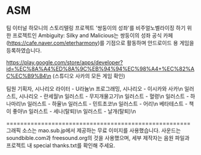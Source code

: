 # ASM
팀 이터널 하모니의 스토리텔링 프로젝트 '쌍둥이의 성좌'를 비주얼노벨라이징 하기 위한 프로젝트인 Ambiguity: Silky and Malicious는
쌍둥이의 성좌 공식 카페(https://cafe.naver.com/eterharmony)를 기점으로 활동하며 안드로이드 용 게임을 등록하였습니다.

https://play.google.com/store/apps/developer?id=%EC%8A%A4%ED%8A%9C%EB%94%94%EC%98%A4+%EC%82%AC%EC%B9%B4\n
(스튜디오 사카의 모든 게임 확인)

팀원
기획자, 시나리오 라이터 - U라늄\n
프로그래밍, 시나리오 - 이시카와 사카\n
일러스트, 시나리오 - 란세월\n
일러스트 - 무지개물고기\n
일러스트 - 혈령\n
일러스트 - 하나마리\n
일러스트 - 하율\n
일러스트 - 민트초코\n
일러스트 - 어리\n
베타테스트 - 책이 좋아\n
일러스트 - 세나(탈퇴)\n
일러스트 - 날개(탈퇴)\n

=====================================================\
그래픽 소스는 mao.sub.jp에서 제공하는 무료 이미지를 사용했습니다.
사운드는 soundbible.com과 freesound.org의 것을 사용했으며, 세부 제작자는 음원 파일과 프로젝트 내 special thanks.txt를 확인해 주세요.
